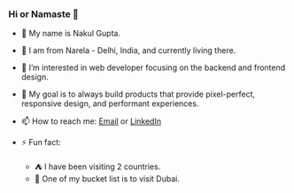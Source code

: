### Hi or Namaste 👋
- 📛  My name is Nakul Gupta. 
- 📍  I am from Narela - Delhi, India, and currently living there.
- 👀  I’m interested in web developer focusing on the backend and frontend design. 
- 🌱  My goal is to always build products that provide pixel-perfect, responsive design, and performant experiences.
- 📫  How to reach me: [Email](mailto:gnakul2001@gmail.com) or [LinkedIn](https://www.linkedin.com/in/thenakulgupta/)

- ⚡ Fun fact:
  - ⛺ I have been visiting 2 countries.
  - 🧱 One of my bucket list is to visit Dubai.

